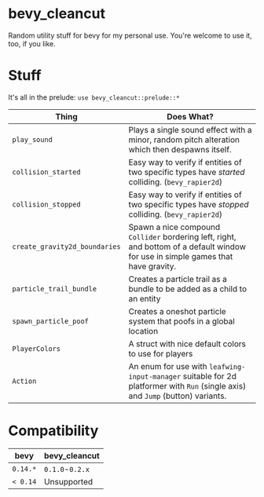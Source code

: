 # bevy_cleancut

Random utility stuff for bevy for my personal use. You're welcome to use it, too, if you like.

# Stuff

It's all in the prelude: `use bevy_cleancut::prelude::*`

|Thing|Does What?|
|---|---|
|`play_sound`|Plays a single sound effect with a minor, random pitch alteration which then despawns itself.|
|`collision_started`|Easy way to verify if entities of two specific types have _started_ colliding. (`bevy_rapier2d`)|
|`collision_stopped`|Easy way to verify if entities of two specific types have _stopped_ colliding. (`bevy_rapier2d`)|
|`create_gravity2d_boundaries`|Spawn a nice compound `Collider` bordering left, right, and bottom of a default window for use in simple games that have gravity.|
|`particle_trail_bundle`|Creates a particle trail as a bundle to be added as a child to an entity|
|`spawn_particle_poof`|Creates a oneshot particle system that poofs in a global location|
|`PlayerColors`|A struct with nice default colors to use for players|
|`Action`|An enum for use with `leafwing-input-manager` suitable for 2d platformer with `Run` (single axis) and `Jump` (button) variants.|

# Compatibility

|bevy|bevy_cleancut
|---|---|
| `0.14.*` | `0.1.0`-`0.2.x` |
| `< 0.14` | Unsupported |
